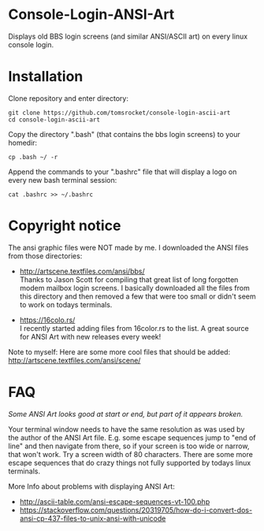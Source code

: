 Console-Login-ANSI-Art
=======================

Displays old BBS login screens (and similar ANSI/ASCII art) on every linux console login.

Installation
============
Clone repository and enter directory:
```
git clone https://github.com/tomsrocket/console-login-ascii-art
cd console-login-ascii-art
```

Copy the directory ".bash" (that contains the bbs login screens) to your homedir:
```
cp .bash ~/ -r
```

Append the commands to your ".bashrc" file that will display a logo on every new bash terminal session:
```
cat .bashrc >> ~/.bashrc
```

Copyright notice
================
The ansi graphic files were NOT made by me. 
I downloaded the ANSI files from those directories: 

* http://artscene.textfiles.com/ansi/bbs/ \
Thanks to Jason Scott for compiling that great list of long forgotten modem mailbox login screens.
I basically downloaded all the files from this directory and then removed a few that were too small or didn't seem to work on todays terminals.

* https://16colo.rs/ \
I recently started adding files from 16color.rs to the list. A great source for ANSI Art with new releases every week!

Note to myself:
Here are some more cool files that should be added: 
http://artscene.textfiles.com/ansi/scene/

FAQ
===
*Some ANSI Art looks good at start or end, but part of it appears broken.*

Your terminal window needs to have the same resolution as was used by the author of the ANSI Art file. E.g. some escape sequences jump to "end of line" and then navigate from there, so if your screen is too wide or narrow, that won't work. Try a screen width of 80 characters.
There are some more escape sequences that do crazy things not fully supported by todays linux terminals.

More Info about problems with displaying ANSI Art: 
* http://ascii-table.com/ansi-escape-sequences-vt-100.php
* https://stackoverflow.com/questions/20319705/how-do-i-convert-dos-ansi-cp-437-files-to-unix-ansi-with-unicode
